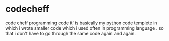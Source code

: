 # codecheff
code cheff  programming code 
it' is basically my python code templete in which i wrote smaller code which i used often in programming
language . so that  i don't have to go through the same code again and again.
